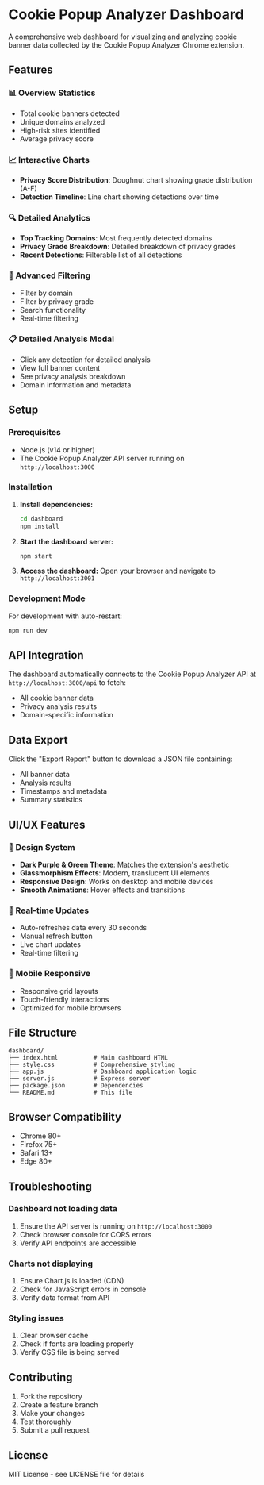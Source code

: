 # Cookie Popup Analyzer Dashboard

A comprehensive web dashboard for visualizing and analyzing cookie banner data collected by the Cookie Popup Analyzer Chrome extension.

## Features

### 📊 Overview Statistics
- Total cookie banners detected
- Unique domains analyzed
- High-risk sites identified
- Average privacy score

### 📈 Interactive Charts
- **Privacy Score Distribution**: Doughnut chart showing grade distribution (A-F)
- **Detection Timeline**: Line chart showing detections over time

### 🔍 Detailed Analytics
- **Top Tracking Domains**: Most frequently detected domains
- **Privacy Grade Breakdown**: Detailed breakdown of privacy grades
- **Recent Detections**: Filterable list of all detections

### 🎯 Advanced Filtering
- Filter by domain
- Filter by privacy grade
- Search functionality
- Real-time filtering

### 📋 Detailed Analysis Modal
- Click any detection for detailed analysis
- View full banner content
- See privacy analysis breakdown
- Domain information and metadata

## Setup

### Prerequisites
- Node.js (v14 or higher)
- The Cookie Popup Analyzer API server running on `http://localhost:3000`

### Installation

1. **Install dependencies:**
   ```bash
   cd dashboard
   npm install
   ```

2. **Start the dashboard server:**
   ```bash
   npm start
   ```

3. **Access the dashboard:**
   Open your browser and navigate to `http://localhost:3001`

### Development Mode
For development with auto-restart:
```bash
npm run dev
```

## API Integration

The dashboard automatically connects to the Cookie Popup Analyzer API at `http://localhost:3000/api` to fetch:

- All cookie banner data
- Privacy analysis results
- Domain-specific information

## Data Export

Click the "Export Report" button to download a JSON file containing:
- All banner data
- Analysis results
- Timestamps and metadata
- Summary statistics

## UI/UX Features

### 🎨 Design System
- **Dark Purple & Green Theme**: Matches the extension's aesthetic
- **Glassmorphism Effects**: Modern, translucent UI elements
- **Responsive Design**: Works on desktop and mobile devices
- **Smooth Animations**: Hover effects and transitions

### 🔄 Real-time Updates
- Auto-refreshes data every 30 seconds
- Manual refresh button
- Live chart updates
- Real-time filtering

### 📱 Mobile Responsive
- Responsive grid layouts
- Touch-friendly interactions
- Optimized for mobile browsers

## File Structure

```
dashboard/
├── index.html          # Main dashboard HTML
├── style.css           # Comprehensive styling
├── app.js              # Dashboard application logic
├── server.js           # Express server
├── package.json        # Dependencies
└── README.md           # This file
```

## Browser Compatibility

- Chrome 80+
- Firefox 75+
- Safari 13+
- Edge 80+

## Troubleshooting

### Dashboard not loading data
1. Ensure the API server is running on `http://localhost:3000`
2. Check browser console for CORS errors
3. Verify API endpoints are accessible

### Charts not displaying
1. Ensure Chart.js is loaded (CDN)
2. Check for JavaScript errors in console
3. Verify data format from API

### Styling issues
1. Clear browser cache
2. Check if fonts are loading properly
3. Verify CSS file is being served

## Contributing

1. Fork the repository
2. Create a feature branch
3. Make your changes
4. Test thoroughly
5. Submit a pull request

## License

MIT License - see LICENSE file for details 